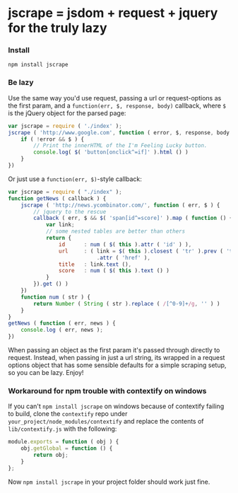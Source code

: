 # jscrape = jsdom + request + jquery for the truly lazy


### Install

    npm install jscrape


### Be lazy

Use the same way you'd use request,
passing a url or request-options as the first param,
and a `function(err, $, response, body)` callback,
where `$` is the jQuery object for the parsed page:

```javascript
var jscrape = require ( './index' );
jscrape ( 'http://www.google.com', function ( error, $, response, body ) {
    if ( !error && $ ) {
        // Print the innerHTML of the I'm Feeling Lucky button.
        console.log( $( 'button[onclick^=if]' ).html () )
    }
})
```

Or just use a `function(err, $)`-style callback:

```javascript
var jscrape = require ( "./index" );
function getNews ( callback ) {
    jscrape ( 'http://news.ycombinator.com/', function ( err, $ ) {
        // jquery to the rescue
        callback ( err, $ && $( 'span[id^=score]' ).map ( function () {
            var link;
            // some nested tables are better than others
            return {
                id      : num ( $( this ).attr ( 'id' ) ),
                url     : ( link = $( this ).closest ( 'tr' ).prev ( 'tr' ).find ( 'td.title a' ) )
                            .attr ( 'href' ),
                title   : link.text (),
                score   : num ( $( this ).text () )
            }
        }).get () )
    })
    function num ( str ) {
        return Number ( String ( str ).replace ( /[^0-9]+/g, '' ) )
    }
}
getNews ( function ( err, news ) {
    console.log ( err, news );
})
```

When passing an object as the first param
it's passed through directly to request.
Instead, when passing in just a url string,
its wrapped in a request options object
that has some sensible defaults
for a simple scraping setup,
so you can be lazy.
Enjoy!


### Workaround for npm trouble with contextify on windows

If you can't `npm install jscrape` on windows
because of contextify failing to build,
clone the `contextify` repo under
`your_project/node_modules/contextify`
and replace the contents of `lib/contextify.js`
with the following:

```javascript
module.exports = function ( obj ) {
    obj.getGlobal = function () {
        return obj;
    }
};
```

Now `npm install jscrape`
in your project folder should work just fine.
